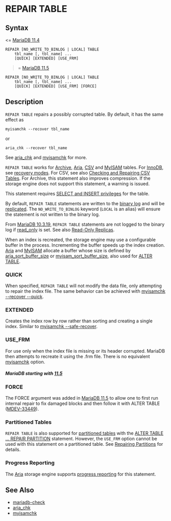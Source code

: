 
# REPAIR TABLE

## Syntax


<= [MariaDB 11.4](../../../../../release-notes/mariadb-community-server/what-is-mariadb-114.md)


```
REPAIR [NO_WRITE_TO_BINLOG | LOCAL] TABLE
    tbl_name [, tbl_name] ...
    [QUICK] [EXTENDED] [USE_FRM]
```

>= [MariaDB 11.5](../../../../../release-notes/mariadb-community-server/what-is-mariadb-115.md)


```
REPAIR [NO_WRITE_TO_BINLOG | LOCAL] TABLE
    tbl_name [, tbl_name] ...
    [QUICK] [EXTENDED] [USE_FRM] [FORCE]
```


## Description


`REPAIR TABLE` repairs a possibly corrupted table. By default,
it has the same effect as


```
myisamchk --recover tbl_name
```

or


```
aria_chk --recover tbl_name
```

See [aria_chk](../../../../clients-and-utilities/aria-clients-and-utilities/aria_chk.md) and [myisamchk](../../../../clients-and-utilities/myisam-clients-and-utilities/myisamchk-table-information.md) for more.


`REPAIR TABLE` works for [Archive](../../../storage-engines/archive/README.md), [Aria](../../../storage-engines/s3-storage-engine/aria_s3_copy.md), [CSV](../../../storage-engines/csv/csv-overview.md) and [MyISAM](../../../storage-engines/myisam-storage-engine/myisam-system-variables.md) tables. For [InnoDB](../../../../../general-resources/learning-and-training/training-and-tutorials/advanced-mariadb-articles/development-articles/quality/innodb-upgrade-tests/README.md), see [recovery modes](../../../storage-engines/innodb/innodb-troubleshooting/innodb-recovery-modes.md). For CSV, see also [Checking and Repairing CSV Tables](../../../storage-engines/csv/checking-and-repairing-csv-tables.md). For Archive, this statement also improves compression. If the storage engine does not support this statement, a warning is issued.


This statement requires [SELECT and INSERT privileges](../account-management-sql-commands/grant.md) for the table.


By default, `REPAIR TABLE` statements are written to the [binary log](../../../storage-engines/innodb/binary-log-group-commit-and-innodb-flushing-performance.md) and will be [replicated](../administrative-sql-statements/replication-statements/README.md). The `NO_WRITE_TO_BINLOG` keyword (`LOCAL` is an alias) will ensure the statement is not written to the binary log.


From [MariaDB 10.3.19](../../../../../release-notes/mariadb-community-server/release-notes-mariadb-10-3-series/mariadb-10319-release-notes.md), `REPAIR TABLE` statements are not logged to the binary log if [read_only](../../../../server-usage/replication-cluster-multi-master/optimization-and-tuning/system-variables/server-system-variables.md#read_only) is set. See also [Read-Only Replicas](../../../../server-usage/replication-cluster-multi-master/standard-replication/read-only-replicas.md).


When an index is recreated, the storage engine may use a configurable buffer in the process. Incrementing the buffer speeds up the index creation. [Aria](../../../storage-engines/s3-storage-engine/aria_s3_copy.md) and [MyISAM](../../../storage-engines/myisam-storage-engine/myisam-system-variables.md) allocate a buffer whose size is defined by [aria_sort_buffer_size](../../../storage-engines/aria/aria-system-variables.md) or [myisam_sort_buffer_size](../../../storage-engines/myisam-storage-engine/myisam-system-variables.md), also used for [ALTER TABLE](../data-definition/alter/alter-tablespace.md).


### QUICK


When specified, `REPAIR TABLE` will not modify the data file, only attempting to repair the index file. The same behavior can be achieved with [myisamchk --recover --quick](../../../../clients-and-utilities/myisam-clients-and-utilities/myisamchk-table-information.md#repairing-tables).


### EXTENDED


Creates the index row by row rather than sorting and creating a single index. Similar to [myisamchk --safe-recover](../../../../clients-and-utilities/myisam-clients-and-utilities/myisamchk-table-information.md#repairing-tables).


### USE_FRM


For use only when the index file is missing or its header corrupted. MariaDB then attempts to recreate it using the .frm file. There is no equivalent [myisamchk](../../../../clients-and-utilities/myisam-clients-and-utilities/myisamchk-table-information.md) option.



##### MariaDB starting with [11.5](../../../../../release-notes/mariadb-community-server/what-is-mariadb-115.md)

### FORCE

The FORCE argument was added in [MariaDB 11.5](../../../../../release-notes/mariadb-community-server/what-is-mariadb-115.md) to allow one to first run internal repair to fix damaged blocks and then follow it with ALTER TABLE ([MDEV-33449](https://jira.mariadb.org/browse/MDEV-33449)).


### Partitioned Tables


`REPAIR TABLE` is also supported for [partitioned tables](../../../../server-management/partitioning-tables/README.md) with the [ALTER TABLE ... REPAIR PARTITION](../data-definition/alter/alter-tablespace.md) statement. However, the `USE_FRM` option cannot be used with this statement on a partitioned table. See [Repairing Partitions](../../../../server-management/partitioning-tables/partitioning-overview.md#repairing-partitions) for details.


### Progress Reporting


The [Aria](../../../storage-engines/s3-storage-engine/aria_s3_copy.md) storage engine supports [progress reporting](../../../mariadb-internals/using-mariadb-with-your-programs-api/progress-reporting.md) for this statement.


## See Also


* [mariadb-check](../../../../clients-and-utilities/mariadb-check.md)
* [aria_chk](../../../../clients-and-utilities/aria-clients-and-utilities/aria_chk.md)
* [myisamchk](../../../../clients-and-utilities/myisam-clients-and-utilities/myisamchk-table-information.md)

